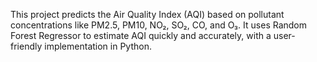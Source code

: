 This project predicts the Air Quality Index (AQI) based on pollutant concentrations like PM2.5, PM10, NO₂, SO₂, CO, and O₃.
It uses Random Forest Regressor to estimate AQI quickly and accurately, with a user-friendly implementation in Python.
